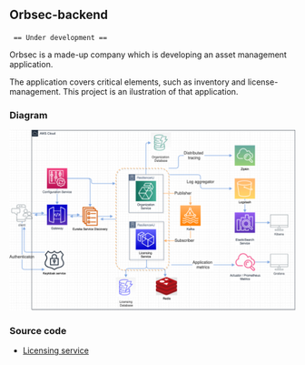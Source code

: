 
## Orbsec-backend

` == Under development ==`

Orbsec is a made-up company which is developing an asset management application. 

The application covers critical elements, such as inventory and license-management. This project is an ilustration of that application. 
### Diagram

![Orbsec-backend-diagram.drawio.png](https://github.com/PetreVane/orbsec-backend/blob/main/screenshot/Orbsec-backend-diagram.drawio.png?raw=true)

### Source code

- [Licensing service](https://github.com/PetreVane/orbsec-license-service)
